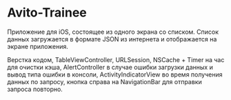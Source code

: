# Avito-Trainee
Приложение для iOS, состоящее из одного экрана со списком. Список данных загружается в формате JSON из интернета и отображается на экране приложения.

Верстка кодом, TableViewController, URLSession, NSCache + Timer на час для очистки кэша, AlertController в случае ошибки загрузки данных и вывод типа ошибки в консоли,
ActivityIndicatorView во время получения данных по запросу, кнопка справа на NavigationBar для отправки запроса повторно. 
